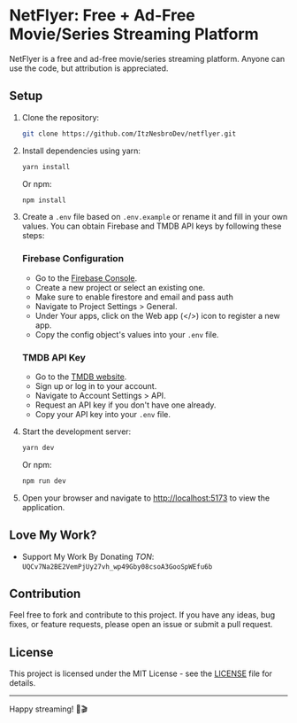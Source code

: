 # NetFlyer: Free + Ad-Free Movie/Series Streaming Platform

NetFlyer is a free and ad-free movie/series streaming platform. Anyone can use the code, but attribution is appreciated.

## Setup

1. Clone the repository:

   ```bash
   git clone https://github.com/ItzNesbroDev/netflyer.git
   ```

2. Install dependencies using yarn:

   ```bash
   yarn install
   ```

   Or npm:

   ```bash
   npm install
   ```

3. Create a `.env` file based on `.env.example` or rename it and fill in your own values. You can obtain Firebase and TMDB API keys by following these steps:

   ### Firebase Configuration

   - Go to the [Firebase Console](https://console.firebase.google.com/).
   - Create a new project or select an existing one.
   - Make sure to enable firestore and email and pass auth
   - Navigate to Project Settings > General.
   - Under Your apps, click on the Web app (</>) icon to register a new app.
   - Copy the config object's values into your `.env` file.

   ### TMDB API Key

   - Go to the [TMDB website](https://www.themoviedb.org/).
   - Sign up or log in to your account.
   - Navigate to Account Settings > API.
   - Request an API key if you don't have one already.
   - Copy your API key into your `.env` file.

4. Start the development server:

   ```bash
   yarn dev
   ```

   Or npm:

   ```bash
   npm run dev
   ```

5. Open your browser and navigate to [http://localhost:5173](http://localhost:5173) to view the application.

## Love My Work?

- Support My Work By Donating *TON*:
  `UQCv7Na2BE2VemPjUy27vh_wp49Gby08csoA3GooSpWEfu6b`

## Contribution

Feel free to fork and contribute to this project. If you have any ideas, bug fixes, or feature requests, please open an issue or submit a pull request.

## License

This project is licensed under the MIT License - see the [LICENSE](LICENSE) file for details.

---

Happy streaming! 🍿🎬

